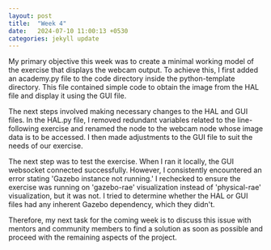 ```yaml
---
layout: post
title:  "Week 4"
date:   2024-07-10 11:00:13 +0530
categories: jekyll update
---
```



My primary objective this week was to create a minimal working model of the exercise that displays the webcam output. To achieve this, I first added an academy.py file to the code directory inside the python-template directory. This file contained simple code to obtain the image from the HAL file and display it using the GUI file.

The next steps involved making necessary changes to the HAL and GUI files. In the HAL.py file, I removed redundant variables related to the line-following exercise and renamed the node to the webcam node whose image data is to be accessed. I then made adjustments to the GUI file to suit the needs of our exercise.

The next step was to test the exercise. When I ran it locally, the GUI websocket connected successfully. However, I consistently encountered an error stating 'Gazebo instance not running.' I rechecked to ensure the exercise was running on 'gazebo-rae' visualization instead of 'physical-rae' visualization, but it was not. I tried to determine whether the HAL or GUI files had any inherent Gazebo dependency, which they didn't.

Therefore, my next task for the coming week is to discuss this issue with mentors and community members to find a solution as soon as possible and proceed with the remaining aspects of the project.
